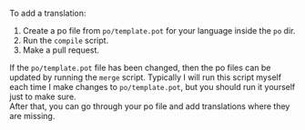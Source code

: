 To add a translation: 

1. Create a po file from `po/template.pot` for your language inside the `po` dir.
1. Run the `compile` script.
1. Make a pull request.

If the `po/template.pot` file has been changed, then the po files can be updated
by running the `merge` script. Typically I will run this script myself each time 
I make changes to `po/template.pot`, but you should run it yourself just to make
sure.  
After that, you can go through your po file and add translations where they are
missing.
